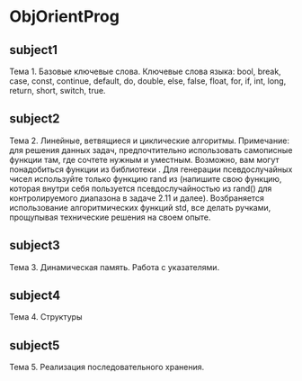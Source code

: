 # ObjOrientProg
## subject1

Тема 1. Базовые ключевые слова.
Ключевые слова языка: bool, break, case, const, continue, default, do, double, else,
false, float, for, if, int, long, return, short, switch, true.

## subject2

Тема 2. Линейные, ветвящиеся и циклические алгоритмы.
Примечание: для решения данных задач, предпочтительно использовать
самописные функции там, где сочтете нужным и уместным. Возможно, вам
могут понадобиться функции из библиотеки <cmath>. Для генерации
псевдослучайных чисел используйте только функцию rand из <cstdlib>
(напишите свою функцию, которая внутри себя пользуется
псевдослучайностью из rand() для контролируемого диапазона в задаче 2.11 и
далее). Возбраняется использование алгоритмических функций std, все делать
ручками, прощупывая технические решения на своем опыте.

## subject3

Тема 3. Динамическая память. Работа с указателями.

## subject4

Тема 4. Структуры

## subject5

Тема 5. Реализация последовательного хранения.
